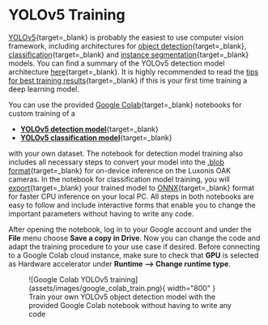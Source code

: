 # YOLOv5 Training

[YOLOv5](https://github.com/ultralytics/yolov5){target=_blank} is probably the
easiest to use computer vision framework, including architectures for
[object detection](https://github.com/ultralytics/yolov5/wiki/Train-Custom-Data){target=_blank},
[classification](https://github.com/ultralytics/yolov5/pull/8956){target=_blank} and
[instance segmentation](https://github.com/ultralytics/yolov5/releases/v7.0){target=_blank}
models. You can find a summary of the YOLOv5 detection model architecture
[here](https://github.com/ultralytics/yolov5/issues/6998){target=_blank}.
It is highly recommended to read the
[tips for best training results](https://github.com/ultralytics/yolov5/wiki/Tips-for-Best-Training-Results){target=_blank}
if this is your first time training a deep learning model.

You can use the provided [Google Colab](https://colab.research.google.com/){target=_blank}
notebooks for custom training of a

- [**YOLOv5 detection model**](https://colab.research.google.com/github/maxsitt/insect-detect-ml/blob/main/notebooks/YOLOv5_detection_training_OAK_conversion.ipynb){target=_blank}
- [**YOLOv5 classification model**](https://colab.research.google.com/github/maxsitt/insect-detect-ml/blob/main/notebooks/YOLOv5_classification_training.ipynb){target=_blank}

with your own dataset. The notebook for detection model training also includes
all necessary steps to convert your model into the
[.blob format](https://docs.luxonis.com/en/latest/pages/model_conversion){target=_blank}
for on-device inference on the Luxonis OAK cameras. In the notebook for
classification model training, you will
[export](https://github.com/ultralytics/yolov5/issues/251){target=_blank} your
trained model to [ONNX](https://onnx.ai/){target=_blank} format for faster CPU
inference on your local PC. All steps in both notebooks are easy to follow and
include interactive forms that enable you to change the important parameters
without having to write any code.

After opening the notebook, log in to your Google account and under the **File**
menu choose **Save a copy in Drive**. Now you can change the code and adapt the
training procedure to your use case if desired. Before connecting to a Google
Colab cloud instance, make sure to check that **GPU** is selected as Hardware
accelerator under **Runtime --> Change runtime type**.

<figure markdown>
  ![Google Colab YOLOv5 training](assets/images/google_colab_train.png){ width="800" }
  <figcaption>Train your own YOLOv5 object detection model with the provided
              Google Colab notebook without having to write any code</figcaption>
</figure>
